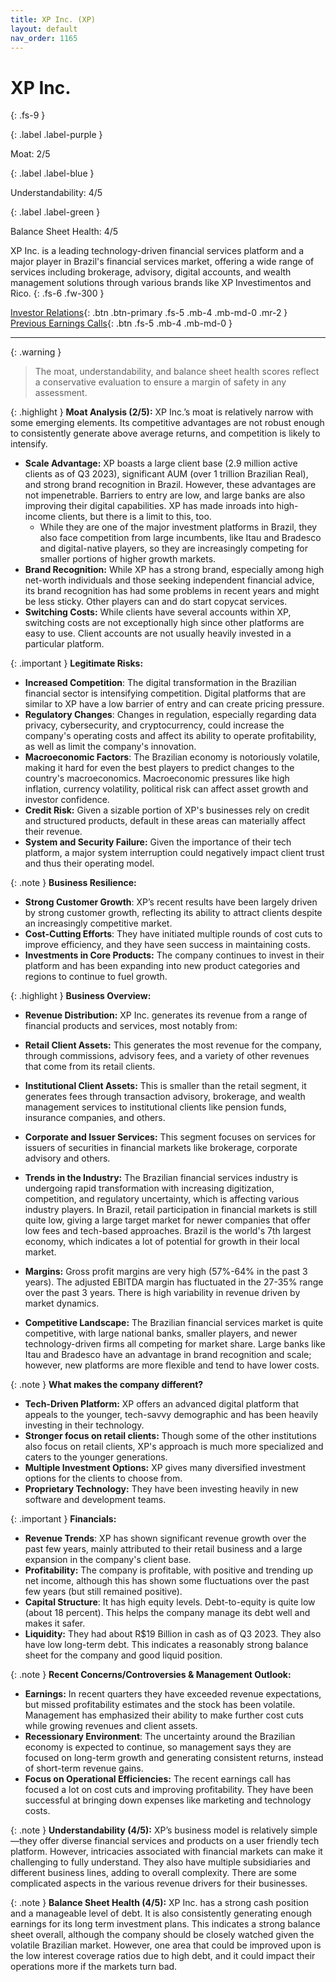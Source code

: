 ```yaml
---
title: XP Inc. (XP)
layout: default
nav_order: 1165
---
```


# XP Inc.
{: .fs-9 }

{: .label .label-purple }

Moat: 2/5

{: .label .label-blue }

Understandability: 4/5

{: .label .label-green }

Balance Sheet Health: 4/5

XP Inc. is a leading technology-driven financial services platform and a major player in Brazil's financial services market, offering a wide range of services including brokerage, advisory, digital accounts, and wealth management solutions through various brands like XP Investimentos and Rico.
{: .fs-6 .fw-300 }

[Investor Relations](https://www.google.com/search?q=XP+investor+relations){: .btn .btn-primary .fs-5 .mb-4 .mb-md-0 .mr-2 }
[Previous Earnings Calls](https://discountingcashflows.com/company/XP/transcripts/){: .btn .fs-5 .mb-4 .mb-md-0 }

---

{: .warning }
>The moat, understandability, and balance sheet health scores reflect a conservative evaluation to ensure a margin of safety in any assessment.



{: .highlight }
**Moat Analysis (2/5):** XP Inc.’s moat is relatively narrow with some emerging elements. Its competitive advantages are not robust enough to consistently generate above average returns, and competition is likely to intensify.

*   **Scale Advantage:** XP boasts a large client base (2.9 million active clients as of Q3 2023), significant AUM (over 1 trillion Brazilian Real), and strong brand recognition in Brazil. However, these advantages are not impenetrable. Barriers to entry are low, and large banks are also improving their digital capabilities. XP has made inroads into high-income clients, but there is a limit to this, too. 
    * While they are one of the major investment platforms in Brazil, they also face competition from large incumbents, like Itau and Bradesco and digital-native players, so they are increasingly competing for smaller portions of higher growth markets.
*   **Brand Recognition:** While XP has a strong brand, especially among high net-worth individuals and those seeking independent financial advice, its brand recognition has had some problems in recent years and might be less sticky. Other players can and do start copycat services.
*   **Switching Costs:** While clients have several accounts within XP, switching costs are not exceptionally high since other platforms are easy to use. Client accounts are not usually heavily invested in a particular platform.

{: .important }
**Legitimate Risks:**
*   **Increased Competition**: The digital transformation in the Brazilian financial sector is intensifying competition. Digital platforms that are similar to XP have a low barrier of entry and can create pricing pressure. 
*    **Regulatory Changes**: Changes in regulation, especially regarding data privacy, cybersecurity, and cryptocurrency, could increase the company's operating costs and affect its ability to operate profitability, as well as limit the company's innovation.
*   **Macroeconomic Factors**: The Brazilian economy is notoriously volatile, making it hard for even the best players to predict changes to the country's macroeconomics. Macroeconomic pressures like high inflation, currency volatility, political risk can affect asset growth and investor confidence.
*   **Credit Risk:** Given a sizable portion of XP's businesses rely on credit and structured products, default in these areas can materially affect their revenue.
*    **System and Security Failure:** Given the importance of their tech platform, a major system interruption could negatively impact client trust and thus their operating model.

{: .note }
**Business Resilience:**

*   **Strong Customer Growth**:  XP’s recent results have been largely driven by strong customer growth, reflecting its ability to attract clients despite an increasingly competitive market.
*   **Cost-Cutting Efforts**: They have initiated multiple rounds of cost cuts to improve efficiency, and they have seen success in maintaining costs.
*   **Investments in Core Products:** The company continues to invest in their platform and has been expanding into new product categories and regions to continue to fuel growth.

{: .highlight }
**Business Overview:**
*   **Revenue Distribution:** XP Inc. generates its revenue from a range of financial products and services, most notably from:
*   **Retail Client Assets:** This generates the most revenue for the company, through commissions, advisory fees, and a variety of other revenues that come from its retail clients.
*   **Institutional Client Assets:** This is smaller than the retail segment, it generates fees through transaction advisory, brokerage, and wealth management services to institutional clients like pension funds, insurance companies, and others.
*   **Corporate and Issuer Services:** This segment focuses on services for issuers of securities in financial markets like brokerage, corporate advisory and others.
*   **Trends in the Industry:** The Brazilian financial services industry is undergoing rapid transformation with increasing digitization, competition, and regulatory uncertainty, which is affecting various industry players. In Brazil, retail participation in financial markets is still quite low, giving a large target market for newer companies that offer low fees and tech-based approaches. Brazil is the world's 7th largest economy, which indicates a lot of potential for growth in their local market.

*   **Margins:** Gross profit margins are very high (57%-64% in the past 3 years).  The adjusted EBITDA margin has fluctuated in the 27-35% range over the past 3 years. There is high variability in revenue driven by market dynamics.
*  **Competitive Landscape:** The Brazilian financial services market is quite competitive, with large national banks, smaller players, and newer technology-driven firms all competing for market share. Large banks like Itau and Bradesco have an advantage in brand recognition and scale; however, new platforms are more flexible and tend to have lower costs.

{: .note }
**What makes the company different?**
*   **Tech-Driven Platform:** XP offers an advanced digital platform that appeals to the younger, tech-savvy demographic and has been heavily investing in their technology.
*  **Stronger focus on retail clients:** Though some of the other institutions also focus on retail clients, XP's approach is much more specialized and caters to the younger generations.
*  **Multiple Investment Options:** XP gives many diversified investment options for the clients to choose from.
*   **Proprietary Technology:** They have been investing heavily in new software and development teams.

{: .important }
**Financials:**
*   **Revenue Trends**: XP has shown significant revenue growth over the past few years, mainly attributed to their retail business and a large expansion in the company's client base.
*    **Profitability:** The company is profitable, with positive and trending up net income, although this has shown some fluctuations over the past few years (but still remained positive).
*   **Capital Structure**: It has high equity levels. Debt-to-equity is quite low (about 18 percent). This helps the company manage its debt well and makes it safer.
*   **Liquidity:** They had about R$19 Billion in cash as of Q3 2023. They also have low long-term debt. This indicates a reasonably strong balance sheet for the company and good liquid position.

{: .note }
**Recent Concerns/Controversies & Management Outlook:**
*  **Earnings:** In recent quarters they have exceeded revenue expectations, but missed profitability estimates and the stock has been volatile. Management has emphasized their ability to make further cost cuts while growing revenues and client assets.
*  **Recessionary Environment**: The uncertainty around the Brazilian economy is expected to continue, so management says they are focused on long-term growth and generating consistent returns, instead of short-term revenue gains.
*  **Focus on Operational Efficiencies:** The recent earnings call has focused a lot on cost cuts and improving profitability. They have been successful at bringing down expenses like marketing and technology costs.

{: .note }
**Understandability (4/5):**
XP’s business model is relatively simple—they offer diverse financial services and products on a user friendly tech platform. However, intricacies associated with financial markets can make it challenging to fully understand. They also have multiple subsidiaries and different business lines, adding to overall complexity. There are some complicated aspects in the various revenue drivers for their businesses.

{: .note }
**Balance Sheet Health (4/5):**
XP Inc. has a strong cash position and a manageable level of debt. It is also consistently generating enough earnings for its long term investment plans. This indicates a strong balance sheet overall, although the company should be closely watched given the volatile Brazilian market. However, one area that could be improved upon is the low interest coverage ratios due to high debt, and it could impact their operations more if the markets turn bad.
